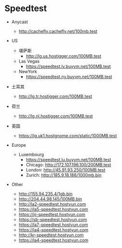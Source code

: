 # Speedtest
- Anycast
    - http://cachefly.cachefly.net/100mb.test
- US
    - 堪萨斯
        - http://lg.us.hostigger.com/100MB.test
    - Las Vegas
        - https://speedtest.lv.buyvm.net/100MB.test
    - NewYork
        - https://speedtest.ny.buyvm.net/100MB.test
- 土耳其
    - http://lg.tr.hostigger.com/100MB.test
- 荷兰
    - http://lg.nl.hostigger.com/100MB.test
- 英国
    - https://lg.uk1.hostgnome.com/static/1000MB.test
    
- Europe
    - Luxembourg
        - https://speedtest.lu.buyvm.net/100MB.test
        - Chicago: http://172.107.196.100/200MB.test
        - London: http://45.91.93.250/100MB.test
        - Zurich: http://185.9.18.186/1000mb.bin

- Other
    - http://155.94.235.4/1gb.bin
    - http://204.44.98.145/100MB.bin
    - http://la2-speedtest.hostyun.com
    - https://la5-speedtest.hostyun.com
    - https://iij-speedtest.hostyun.com
    - https://sb-speedtest.hostyun.com
    - https://la7-speedtest.hostyun.com
    - https://la4-speedtest.hostyun.com
    - http://kr-speedtest.hostyun.com
    - https://la4-speedtest.hostyun.com